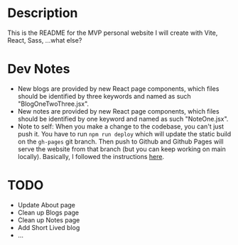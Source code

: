# Description

This is the README for the MVP personal website I will create with Vite, React, Sass, ...what else?

# Dev Notes

- New blogs are provided by new React page components, which files should be identified by three keywords and named as such "BlogOneTwoThree.jsx".
- New notes are provided by new React page components, which files should be identified by one keyword and named as such "NoteOne.jsx". 
- Note to self: When you make a change to the codebase, you can't just push it. You have to run `npm run deploy` which will update the static build on the `gh-pages` git branch. Then push to Github and Github Pages will serve the website from that branch (but you can keep working on main locally). Basically, I followed the instructions [here](https://dev.to/rashidshamloo/deploying-vite-react-app-to-github-pages-35hf).

# TODO

- Update About page
- Clean up Blogs page
- Clean up Notes page
- Add Short Lived blog
- ...